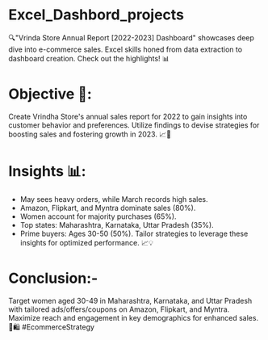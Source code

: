 # Excel_Dashbord_projects
🔍"Vrinda Store Annual Report [2022-2023] Dashboard" showcases deep dive into e-commerce sales. Excel skills honed from data extraction to dashboard creation. Check out the highlights! 📊 

# Objective 🎯:
Create Vrindha Store's annual sales report for 2022 to gain insights into customer behavior and preferences. Utilize findings to devise strategies for boosting sales and fostering growth in 2023. 📈💼

# Insights 📊:
- May sees heavy orders, while March records high sales.
- Amazon, Flipkart, and Myntra dominate sales (80%).
- Women account for majority purchases (65%).
- Top states: Maharashtra, Karnataka, Uttar Pradesh (35%).
- Prime buyers: Ages 30-50 (50%). 
Tailor strategies to leverage these insights for optimized performance. 📈💡


# Conclusion:-
Target women aged 30-49 in Maharashtra, Karnataka, and Uttar Pradesh with tailored ads/offers/coupons on Amazon, Flipkart, and Myntra. Maximize reach and engagement in key demographics for enhanced sales. 🎯🛍️ #EcommerceStrategy
